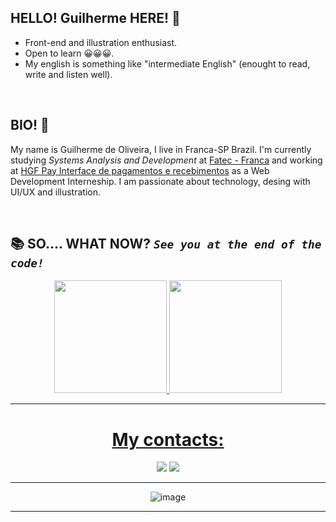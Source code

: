 ## HELLO! Guilherme HERE! 👋
- Front-end and illustration enthusiast.
- Open to learn 😀😀😀.
- My english is something like "intermediate English" (enought to read, write and listen well).

<br>

## BIO! 👋
My name is Guilherme de Oliveira, I live in Franca-SP Brazil. I'm currently studying _Systems Analysis and Development_ at <a href = "https://site.fatecfranca.edu.br/"> Fatec - Franca</a> and working at <a href = "https://www.hgfpay.com.br/">HGF Pay Interface de pagamentos e recebimentos</a> as a Web Development Interneship. I am passionate about technology, desing with UI/UX and illustration.

<br>

## 📚 SO.... WHAT NOW? _`See you at the end of the code!`_


<div align="center">
  <a href="https://github.com/guiosouza">
  <img height="180em" src="https://github-readme-stats.vercel.app/api?username=guiosouza&show_icons=true&theme=dark&include_all_commits=true&count_private=true"/>
  <img height="180em" src="https://github-readme-stats.vercel.app/api/top-langs/?username=guiosouza&layout=compact&langs_count=7&theme=dark"/>
<div>
  
***

<div> 
  
 # My contacts:
  <a href="mailto:guilhermedeoliveiradesouza@gmail.com" target="_blank"><img src="https://img.shields.io/badge/-Gmail-%23333?style=for-the-badge&logo=gmail&logoColor=white" target="_blank"></a>
  <a href="https://www.linkedin.com/in/guilherme-de-oliveira-de-souza-5664111b3/" target="_blank"><img src="https://img.shields.io/badge/-LinkedIn-%230077B5?style=for-the-badge&logo=linkedin&logoColor=white"></a>
</div>

***
![image](https://user-images.githubusercontent.com/78989152/185930363-753e6183-3d7c-4c6f-858e-7b2ea8f75ac8.png)

***
